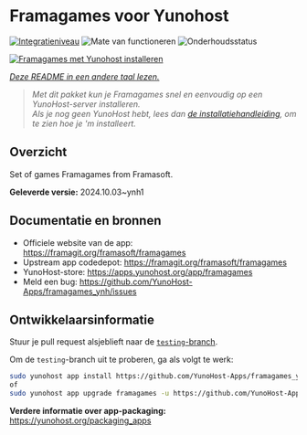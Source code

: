 <!--
NB: Deze README is automatisch gegenereerd door <https://github.com/YunoHost/apps/tree/master/tools/readme_generator>
Hij mag NIET handmatig aangepast worden.
-->

# Framagames voor Yunohost

[![Integratieniveau](https://apps.yunohost.org/badge/integration/framagames)](https://ci-apps.yunohost.org/ci/apps/framagames/)
![Mate van functioneren](https://apps.yunohost.org/badge/state/framagames)
![Onderhoudsstatus](https://apps.yunohost.org/badge/maintained/framagames)

[![Framagames met Yunohost installeren](https://install-app.yunohost.org/install-with-yunohost.svg)](https://install-app.yunohost.org/?app=framagames)

*[Deze README in een andere taal lezen.](./ALL_README.md)*

> *Met dit pakket kun je Framagames snel en eenvoudig op een YunoHost-server installeren.*  
> *Als je nog geen YunoHost hebt, lees dan [de installatiehandleiding](https://yunohost.org/install), om te zien hoe je 'm installeert.*

## Overzicht

Set of games Framagames from Framasoft.

**Geleverde versie:** 2024.10.03~ynh1
## Documentatie en bronnen

- Officiele website van de app: <https://framagit.org/framasoft/framagames>
- Upstream app codedepot: <https://framagit.org/framasoft/framagames>
- YunoHost-store: <https://apps.yunohost.org/app/framagames>
- Meld een bug: <https://github.com/YunoHost-Apps/framagames_ynh/issues>

## Ontwikkelaarsinformatie

Stuur je pull request alsjeblieft naar de [`testing`-branch](https://github.com/YunoHost-Apps/framagames_ynh/tree/testing).

Om de `testing`-branch uit te proberen, ga als volgt te werk:

```bash
sudo yunohost app install https://github.com/YunoHost-Apps/framagames_ynh/tree/testing --debug
of
sudo yunohost app upgrade framagames -u https://github.com/YunoHost-Apps/framagames_ynh/tree/testing --debug
```

**Verdere informatie over app-packaging:** <https://yunohost.org/packaging_apps>
